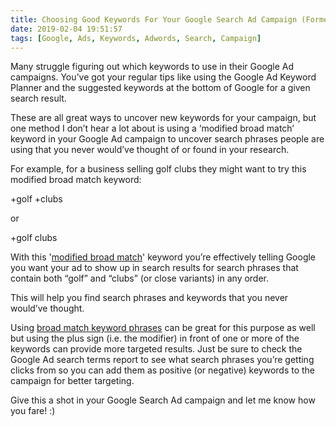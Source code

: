 ```yaml
---
title: Choosing Good Keywords For Your Google Search Ad Campaign (Formerly Adwords)
date: 2019-02-04 19:51:57
tags: [Google, Ads, Keywords, Adwords, Search, Campaign]
---
```


Many struggle figuring out which keywords to use in their Google Ad campaigns. You’ve got your regular tips like using the Google Ad Keyword Planner and the suggested keywords at the bottom of Google for a given search result. 

These are all great ways to uncover new keywords for your campaign, but one method I don’t hear a lot about is using a ‘modified broad match’ keyword in your Google Ad campaign to uncover search phrases people are using that you never would’ve thought of or found in your research.

For example, for a business selling golf clubs they might want to try this modified broad match keyword:

+golf +clubs

or

+golf clubs

With this '[modified broad match](https://support.google.com/google-ads/answer/2497702?hl=en&ref_topic=3122868)' keyword you’re effectively telling Google you want your ad to show up in search results for search phrases that contain both “golf” and “clubs” (or close variants) in any order. 

This will help you find search phrases and keywords that you never would’ve thought. 

Using [broad match keyword phrases](https://support.google.com/google-ads/answer/2497828?hl=en) can be great for this purpose as well but using the plus sign (i.e. the modifier) in front of one or more of the keywords can provide more targeted results. Just be sure to check the Google Ad search terms report to see what search phrases you’re getting clicks from so you can add them as positive (or negative) keywords to the campaign for better targeting.

Give this a shot in your Google Search Ad campaign and let me know how you fare! :)
